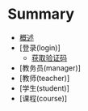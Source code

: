 # Summary

* [概述](README.md)
* [登录(login)]
   * [获取验证码](csms-doc/login/LoginCode.md)
* [教务员(manager)]
* [教师(teacher)]
* [学生(student)]
* [课程(course)]